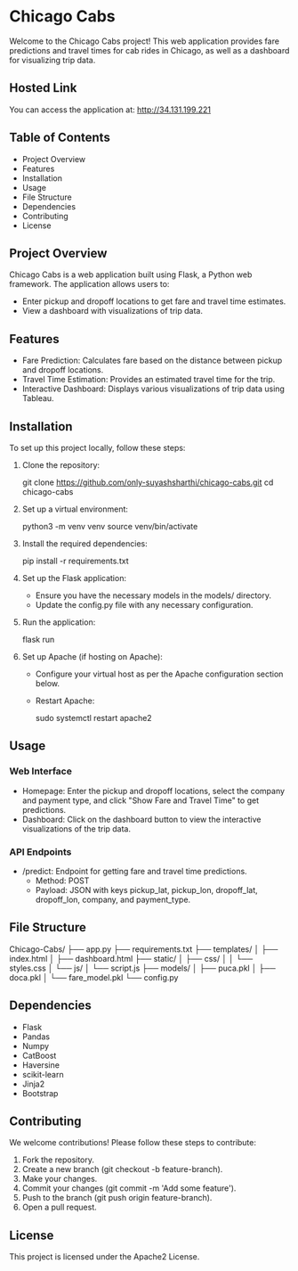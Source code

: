 # Chicago Cabs

Welcome to the Chicago Cabs project! This web application provides fare predictions and travel times for cab rides in Chicago, as well as a dashboard for visualizing trip data.

## Hosted Link

You can access the application at: http://34.131.199.221

## Table of Contents

- Project Overview
- Features
- Installation
- Usage
- File Structure
- Dependencies
- Contributing
- License

## Project Overview

Chicago Cabs is a web application built using Flask, a Python web framework. The application allows users to:
- Enter pickup and dropoff locations to get fare and travel time estimates.
- View a dashboard with visualizations of trip data.

## Features

- Fare Prediction: Calculates fare based on the distance between pickup and dropoff locations.
- Travel Time Estimation: Provides an estimated travel time for the trip.
- Interactive Dashboard: Displays various visualizations of trip data using Tableau.

## Installation

To set up this project locally, follow these steps:

1. Clone the repository:
    
    git clone https://github.com/only-suyashsharthi/chicago-cabs.git
    cd chicago-cabs
    

2. Set up a virtual environment:
    
    python3 -m venv venv
    source venv/bin/activate
    

3. Install the required dependencies:
    
    pip install -r requirements.txt
    

4. Set up the Flask application:
    - Ensure you have the necessary models in the models/ directory.
    - Update the config.py file with any necessary configuration.

5. Run the application:
    
    flask run
    

6. Set up Apache (if hosting on Apache):
    - Configure your virtual host as per the Apache configuration section below.
    - Restart Apache:
        
        sudo systemctl restart apache2
        

## Usage

### Web Interface

- Homepage: Enter the pickup and dropoff locations, select the company and payment type, and click "Show Fare and Travel Time" to get predictions.
- Dashboard: Click on the dashboard button to view the interactive visualizations of the trip data.

### API Endpoints

- /predict: Endpoint for getting fare and travel time predictions.
  - Method: POST
  - Payload: JSON with keys pickup_lat, pickup_lon, dropoff_lat, dropoff_lon, company, and payment_type.

## File Structure

Chicago-Cabs/
├── app.py
├── requirements.txt
├── templates/
│ ├── index.html
│ ├── dashboard.html
├── static/
│ ├── css/
│ │ └── styles.css
│ └── js/
│ └── script.js
├── models/
│ ├── puca.pkl
│ ├── doca.pkl
│ └── fare_model.pkl
└── config.py

## Dependencies

- Flask
- Pandas
- Numpy
- CatBoost
- Haversine
- scikit-learn
- Jinja2
- Bootstrap

## Contributing

We welcome contributions! Please follow these steps to contribute:
1. Fork the repository.
2. Create a new branch (git checkout -b feature-branch).
3. Make your changes.
4. Commit your changes (git commit -m 'Add some feature').
5. Push to the branch (git push origin feature-branch).
6. Open a pull request.

## License

This project is licensed under the Apache2 License.
